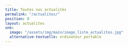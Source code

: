 ```yaml
---
title: Toutes nos actualités
permalink: "/actualites/"
position: 0
layout: actualites
une:
  image: "/assets/img/main/image_liste_actualites.jpg"
  alternative-textuelle: ordinateur portable
---
```


